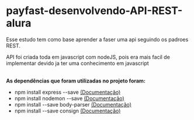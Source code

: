 <h1>payfast-desenvolvendo-API-REST-alura</h1>

<p>
    Esse estudo tem como base aprender a faser uma api seguindo os padroes REST.<br>
</p>

<p>
      API foi criada toda em javascript com nodeJS, pois era mais facíl de implementar devido ja ter uma conhecimento em javascript <br><br>
  
   <strong>As dependências que foram utilizadas no projeto foram:</strong><br>
        <ul>
          <li>npm install express --save <a href="https://expressjs.com/pt-br/guide/routing.html">(Documentação)</a></li>
          <li>npm install nodemon --save <a href="https://www.npmjs.com/package/nodemon">(Documentação)</a></li>
          <li>npm install --save body-parser <a href="https://www.npmjs.com/package/body-parser">(Documentação)</a></li> 
          <li>npm install --save consign <a href="https://www.npmjs.com/package/consign">(Documentação)</a></li>
        </ul>
</p>
